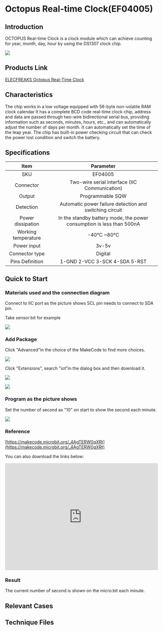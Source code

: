 # Octopus Real-time Clock(EF04005)

## Introduction

 OCTOPUS Real-time Clock is a clock module which can achieve counting for year, month, day, hour by using the DS1307 clock chip.

 ![](./images/gqYrhXw.jpg)


## Products Link

[ELECFREAKS Octopus Real-Time Clock](https://www.elecfreaks.com/octopus-real-time-clock.html)


## Characteristics



 The chip works in a low voltage equipped with 56-byte non-volatile RAM clock calendar
 It has a complete BCD code real-time clock chip, address and data are passed through two-wire bidirectional serial bus, providing information such as seconds, minutes, hours, etc., and can automatically adjust the number of days per month.
 It can automatically set the time of the leap year.
 The chip has built-in power checking circuit that can check the power lost condition and switch the battery.

## Specifications


Item | Parameter 
:-: | :-: 
SKU|EF04005
Connector|Two-wire serial interface (IIC Communication)
Output|Programmable SQW
Detection|Automatic power failure detection and switching circuit
Power dissipation|In the standby battery mode, the power consumption is less than 500nA
Working temperature|-40℃ ~80℃
Power input|3v-5v
Connector type|Digital
Pins Definition|1-GND 2-VCC 3-SCK 4-SDA 5-RST

## Quick to  Start 


### Materials used and the connection diagram

 Connect to IIC port as the picture shows
 SCL pin needs to connect to SDA pin. 

Take sensor:bit for example

 ![](./images/WrOpBWb.png)

### Add Package

 Click "Advanced"in the choice of the MakeCode to find more choices.

 ![](./images/smtcNoB.png)

 Click "Extensions", search "iot"in the dialog box and then download it.

 ![](./images/AaZxCEb.jpg)

 ![](./images/pVEXZaA.png)

### Program as the picture shows

 Set the number of second as "10" on start to show the second each minute.

 ![](./images/pOLA97P.png)

### Reference

[https://makecode.microbit.org/_4AgTERW0qXRt](https://makecode.microbit.org/_4AgTERW0qXRt)

You can also download the links below:

<div style="position:relative;height:0;padding-bottom:70%;overflow:hidden;"><iframe style="position:absolute;top:0;left:0;width:100%;height:100%;" src="https://makecode.microbit.org/#pub:_4AgTERW0qXRt" frameborder="0" sandbox="allow-popups allow-forms allow-scripts allow-same-origin"></iframe></div>  


### Result

 The current number of second is shown on the micro:bit each minute.

## Relevant Cases


## Technique Files

